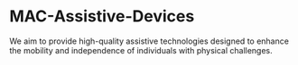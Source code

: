 # MAC-Assistive-Devices
We aim to provide high-quality assistive technologies designed to enhance the mobility and independence of individuals with physical challenges.
